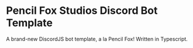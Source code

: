 # Pencil Fox Studios Discord Bot Template
A brand-new DiscordJS bot template, a la Pencil Fox! Written in Typescript.
